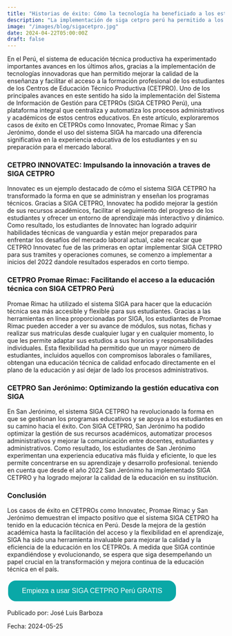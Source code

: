 ```yaml
---
title: "Historias de éxito: Cómo la tecnología ha beneficiado a los estudiantes de los CETPROs"
description: "La implementación de siga cetpro perú ha permitido a los estudiantes de los CETPROs acceder a una educación de calidad y a herramientas tecnológicas que les facilitan su formación y desarrollo profesional."
image: "/images/blog/sigacetpro.jpg"
date: 2024-04-22T05:00:00Z
draft: false
---
```

En el Perú, el sistema de educación técnica productiva ha experimentado importantes avances en los últimos años, gracias a la implementación de tecnologías innovadoras que han permitido mejorar la calidad de la enseñanza y facilitar el acceso a la formación profesional de los estudiantes de los Centros de Educación Técnico Productiva (CETPRO). Uno de los principales avances en este sentido ha sido la implementación del Sistema de Información de Gestión para CETPROs (SIGA CETPRO Perú), una plataforma integral que centraliza y automatiza los procesos administrativos y académicos de estos centros educativos. En este artículo, exploraremos casos de éxito en CETPROs como Innovatec, Promae Rimac y San Jerónimo, donde el uso del sistema SIGA ha marcado una diferencia significativa en la experiencia educativa de los estudiantes y en su preparación para el mercado laboral.

### CETPRO INNOVATEC: Impulsando la innovación a traves de SIGA CETPRO

Innovatec es un ejemplo destacado de cómo el sistema SIGA CETPRO ha transformado la forma en que se administran y enseñan los programas técnicos. Gracias a SIGA CETPRO, Innovatec ha podido mejorar la gestión de sus recursos académicos, facilitar el seguimiento del progreso de los estudiantes y ofrecer un entorno de aprendizaje más interactivo y dinámico. Como resultado, los estudiantes de Innovatec han logrado adquirir habilidades técnicas de vanguardia y están mejor preparados para enfrentar los desafíos del mercado laboral actual, cabe recalcar que CETPRO Innovatec fue de las primeras en optar implementar SIGA CETPRO para sus tramites y operaciones comunes, se comenzo a implementar a inicios del 2022 dandole resultados esperados en corto tiempo.

### CETPRO Promae Rimac: Facilitando el acceso a la educación técnica con SIGA CETPRO Perú

Promae Rimac ha utilizado el sistema SIGA para hacer que la educación técnica sea más accesible y flexible para sus estudiantes. Gracias a las herramientas en línea proporcionadas por SIGA, los estudiantes de Promae Rimac pueden acceder a ver su avance de módulos, sus notas, fichas y realizar sus matriculas desde cualquier lugar y en cualquier momento, lo que les permite adaptar sus estudios a sus horarios y responsabilidades individuales. Esta flexibilidad ha permitido que un mayor número de estudiantes, incluidos aquellos con compromisos laborales o familiares, obtengan una educación técnica de calidad enfocado directamente en el plano de la educación y así dejar de lado los procesos administrativos.

### CETPRO San Jerónimo: Optimizando la gestión educativa con SIGA

En San Jerónimo, el sistema SIGA CETPRO ha revolucionado la forma en que se gestionan los programas educativos y se apoya a los estudiantes en su camino hacia el éxito. Con SIGA CETPRO, San Jerónimo ha podido optimizar la gestión de sus recursos académicos, automatizar procesos administrativos y mejorar la comunicación entre docentes, estudiantes y administrativos. Como resultado, los estudiantes de San Jerónimo experimentan una experiencia educativa más fluida y eficiente, lo que les permite concentrarse en su aprendizaje y desarrollo profesional. teniendo en cuenta que desde el año 2022 San Jerónimo ha implementado SIGA CETPRO y ha logrado mejorar la calidad de la educación en su institución. 

### Conclusión

Los casos de éxito en CETPROs como Innovatec, Promae Rimac y San Jerónimo demuestran el impacto positivo que el sistema SIGA CETPRO ha tenido en la educación técnica en Perú. Desde la mejora de la gestión académica hasta la facilitación del acceso y la flexibilidad en el aprendizaje, SIGA ha sido una herramienta invaluable para mejorar la calidad y la eficiencia de la educación en los CETPROs. A medida que SIGA continúe expandiéndose y evolucionando, se espera que siga desempeñando un papel crucial en la transformación y mejora continua de la educación técnica en el país.


<button onclick="window.location.href='https://www.sigacetproperu.com/'" style="background-color: #0AA8A7; border: none; color: white; text-align: center; text-decoration: none; display: inline-block; font-size: 16px; margin: 4px 2px; cursor: pointer; padding: 15px 32px; border-radius: 18px;">Empieza a usar SIGA CETPRO Perú GRATIS</button>


Publicado por: José Luis Barboza

Fecha: 2024-05-25




